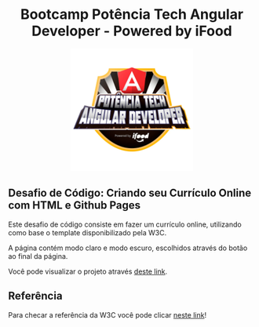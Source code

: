 <h1 align="center"> Bootcamp Potência Tech Angular Developer - Powered by iFood </h1>

<p align="center">
  <img height="250px"  src="./.github/logo-bootcamp.webp">
</p>


## Desafio de Código: Criando seu Currículo Online com HTML e Github Pages

Este desafio de código consiste em fazer um currículo online, utilizando como base o template disponibilizado pela W3C. 

A página contém modo claro e modo escuro, escolhidos através do botão ao final da página. 

Você pode visualizar o projeto através [deste link](https://viviansanchez.github.io/dio-potencia-tech-angular-developer-desafio-cv/).

## Referência

Para checar a referência da W3C você pode clicar [neste link](https://www.w3schools.com/howto/howto_website_create_resume.asp)!


